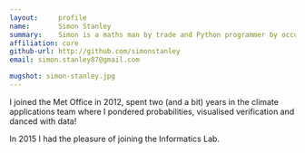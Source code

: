 ```yaml
---
layout:     profile
name:       Simon Stanley
summary:    Simon is a maths man by trade and Python programmer by occupation.
affiliation: core
github-url: http://github.com/simonstanley
email: simon.stanley87@gmail.com

mugshot: simon-stanley.jpg
---
```


I joined the Met Office in 2012, spent two (and a bit) years in the climate applications team where I pondered probabilities, visualised verification and danced with data!

In 2015 I had the pleasure of joining the Informatics Lab.
